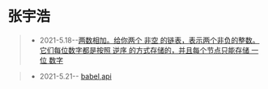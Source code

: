 # 张宇浩
>* 2021-5.18--[两数相加。给你两个 非空 的链表，表示两个非负的整数。它们每位数字都是按照 逆序 的方式存储的，并且每个节点只能存储 一位 数字](https://blog.csdn.net/qq_41389482/article/details/112171429)

>* 2021-5.21-- [babel,api](https://juejin.cn/post/6964413078922330126)